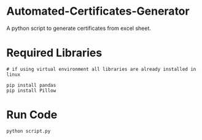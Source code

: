 # Automated-Certificates-Generator
A python script to generate certificates from excel sheet.

# Required Libraries 
```
# if using virtual environment all libraries are already installed in linux

pip install pandas
pip install Pillow
```

# Run Code

```
python script.py
```

